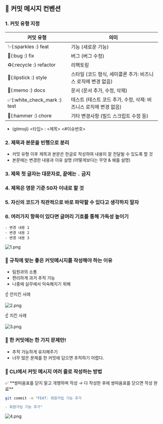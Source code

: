 ## 🖤 커밋 메시지 컨벤션

### 1. 커밋 유형 지정

  | 커밋 유형            | 의미                                       |
  | ---------------- | ---------------------------------------- |
  | ✨(:sparkles :) feat | 기능 (새로운 기능) |
  | 🐛(:bug :) fix | 버그 (버그 수정) |
  | ♻(:recycle :) refactor | 리팩토링 |
  | 💄(:lipstick :) style | 스타일 (코드 형식, 세미콜론 추가: 비즈니스 로직에 변경 없음) |
  | 📝(:memo :) docs | 문서 (문서 추가, 수정, 삭제) |
  | ✅(:white_check_mark :) test | 테스트 (테스트 코드 추가, 수정, 삭제: 비즈니스 로직에 변경 없음) |
  | 🔨(:hammer :) chore | 기타 변경사항 (빌드 스크립트 수정 등) |
- (gitmoji) <타입> : <제목> <#이슈번호>

### 2. 제목과 본문을 빈행으로 분리

- 커밋 유형 이후 제목과 본문은 한글로 작성하여 내용이 잘 전달될 수 있도록 할 것
- 본문에는 변경한 내용과 이유 설명 (어떻게보다는 무엇 & 왜를 설명)

### 3. 제목 첫 글자는 대문자로, 끝에는 `.` 금지

### 4. 제목은 영문 기준 50자 이내로 할 것

### 5. 자신의 코드가 직관적으로 바로 파악할 수 있다고 생각하지 말자

### 6. 여러가지 항목이 있다면 글머리 기호를 통해 가독성 높이기

```
- 변경 내용 1
- 변경 내용 2
- 변경 내용 3
```

</aside>



![1.png](C:\Users\SSAFY\Desktop\1.png)

### 🖤 규칙에 맞는 좋은 커밋메시지를 작성해야 하는 이유

- 팀원과의 소통
- 편리하게 과거 추적 가능
- 나중에 실무에서 익숙해지기 위해

<aside>
☝ 안지킨 사례

![2.png](C:\Users\SSAFY\Desktop\2.png)



</aside>

<aside>
☝ 지킨 사례

![3.png](C:\Users\SSAFY\Desktop\3.png)



</aside>

### 🖤 한 커밋에는 한 가지 문제만!

- 추적 가능하게 유지해주기
- 너무 많은 문제를 한 커밋에 담으면 추적하기 어렵다.

### 🖤 CLI에서 커밋 메시지 여러 줄로 작성하는 방법

<aside>
✅ **쌍따옴표를 닫지 말고 개행하며 작성 → 다 작성한 후에 쌍따옴표를 닫으면 작성 완료**

```bash
git commit -m "FEAT: 회원가입 기능 추가

- 회원가입 기능 추가"
```

![4.png](C:\Users\SSAFY\Desktop\4.png)



</aside>
